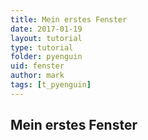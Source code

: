 ```yaml
---
title: Mein erstes Fenster
date: 2017-01-19
layout: tutorial
type: tutorial
folder: pyenguin
uid: fenster
author: mark
tags: [t_pyenguin]
---
```


## Mein erstes Fenster
